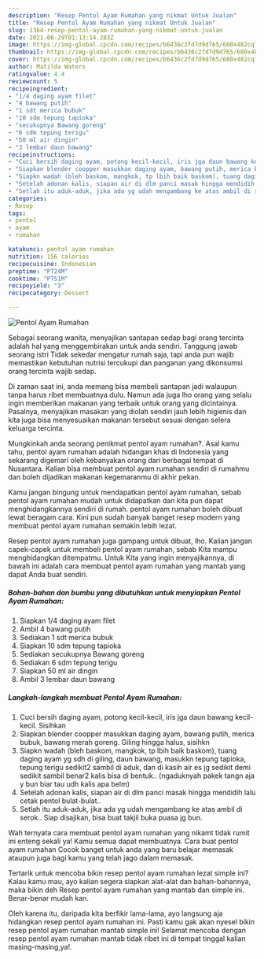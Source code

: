 ```yaml
---
description: "Resep Pentol Ayam Rumahan yang nikmat Untuk Jualan"
title: "Resep Pentol Ayam Rumahan yang nikmat Untuk Jualan"
slug: 1364-resep-pentol-ayam-rumahan-yang-nikmat-untuk-jualan
date: 2021-06-29T01:13:14.283Z
image: https://img-global.cpcdn.com/recipes/b6436c2fd7d9d765/680x482cq70/pentol-ayam-rumahan-foto-resep-utama.jpg
thumbnail: https://img-global.cpcdn.com/recipes/b6436c2fd7d9d765/680x482cq70/pentol-ayam-rumahan-foto-resep-utama.jpg
cover: https://img-global.cpcdn.com/recipes/b6436c2fd7d9d765/680x482cq70/pentol-ayam-rumahan-foto-resep-utama.jpg
author: Matilda Waters
ratingvalue: 4.4
reviewcount: 5
recipeingredient:
- "1/4 daging ayam filet"
- "4 bawang putih"
- "1 sdt merica bubuk"
- "10 sdm tepung tapioka"
- "secukupnya Bawang goreng"
- "6 sdm tepung terigu"
- "50 ml air dingin"
- "3 lembar daun bawang"
recipeinstructions:
- "Cuci bersih daging ayam, potong kecil-kecil, iris jga daun bawang kecil-kecil. Sisihkan"
- "Siapkan blender coopper masukkan daging ayam, bawang putih, merica bubuk, bawang merah goreng. Giling hingga halus, sisihkn"
- "Siapkn wadah (bleh baskom, mangkok, tp lbih baik baskom), tuang daging ayam yg sdh di giling, daun bawang, masukkn tepung tapioka, tepung terigu sedikit2 sambil di aduk, dan di kasih air es jg sedikit demi sedikit sambil benar2 kalis bisa di bentuk.. (ngaduknyah pakek tangn aja y bun biar tau udh kalis apa belm)"
- "Setelah adonan kalis, siapan air di dlm panci masak hingga mendidih lalu cetak pentol bulat-bulat.."
- "Setlah itu aduk-aduk, jika ada yg udah mengambang ke atas ambil di serok.. Siap disajikan, bisa buat takjil buka puasa jg bun."
categories:
- Resep
tags:
- pentol
- ayam
- rumahan

katakunci: pentol ayam rumahan 
nutrition: 156 calories
recipecuisine: Indonesian
preptime: "PT24M"
cooktime: "PT51M"
recipeyield: "3"
recipecategory: Dessert

---
```



![Pentol Ayam Rumahan](https://img-global.cpcdn.com/recipes/b6436c2fd7d9d765/680x482cq70/pentol-ayam-rumahan-foto-resep-utama.jpg)

Sebagai seorang wanita, menyajikan santapan sedap bagi orang tercinta adalah hal yang menggembirakan untuk anda sendiri. Tanggung jawab seorang istri Tidak sekedar mengatur rumah saja, tapi anda pun wajib memastikan kebutuhan nutrisi tercukupi dan panganan yang dikonsumsi orang tercinta wajib sedap.

Di zaman  saat ini, anda memang bisa membeli santapan jadi walaupun tanpa harus ribet membuatnya dulu. Namun ada juga lho orang yang selalu ingin memberikan makanan yang terbaik untuk orang yang dicintainya. Pasalnya, menyajikan masakan yang diolah sendiri jauh lebih higienis dan kita juga bisa menyesuaikan makanan tersebut sesuai dengan selera keluarga tercinta. 



Mungkinkah anda seorang penikmat pentol ayam rumahan?. Asal kamu tahu, pentol ayam rumahan adalah hidangan khas di Indonesia yang sekarang digemari oleh kebanyakan orang dari berbagai tempat di Nusantara. Kalian bisa membuat pentol ayam rumahan sendiri di rumahmu dan boleh dijadikan makanan kegemaranmu di akhir pekan.

Kamu jangan bingung untuk mendapatkan pentol ayam rumahan, sebab pentol ayam rumahan mudah untuk didapatkan dan kita pun dapat menghidangkannya sendiri di rumah. pentol ayam rumahan boleh dibuat lewat beragam cara. Kini pun sudah banyak banget resep modern yang membuat pentol ayam rumahan semakin lebih lezat.

Resep pentol ayam rumahan juga gampang untuk dibuat, lho. Kalian jangan capek-capek untuk membeli pentol ayam rumahan, sebab Kita mampu menghidangkan ditempatmu. Untuk Kita yang ingin menyajikannya, di bawah ini adalah cara membuat pentol ayam rumahan yang mantab yang dapat Anda buat sendiri.

<!--inarticleads1-->

##### Bahan-bahan dan bumbu yang dibutuhkan untuk menyiapkan Pentol Ayam Rumahan:

1. Siapkan 1/4 daging ayam filet
1. Ambil 4 bawang putih
1. Sediakan 1 sdt merica bubuk
1. Siapkan 10 sdm tepung tapioka
1. Sediakan secukupnya Bawang goreng
1. Sediakan 6 sdm tepung terigu
1. Siapkan 50 ml air dingin
1. Ambil 3 lembar daun bawang




<!--inarticleads2-->

##### Langkah-langkah membuat Pentol Ayam Rumahan:

1. Cuci bersih daging ayam, potong kecil-kecil, iris jga daun bawang kecil-kecil. Sisihkan
1. Siapkan blender coopper masukkan daging ayam, bawang putih, merica bubuk, bawang merah goreng. Giling hingga halus, sisihkn
1. Siapkn wadah (bleh baskom, mangkok, tp lbih baik baskom), tuang daging ayam yg sdh di giling, daun bawang, masukkn tepung tapioka, tepung terigu sedikit2 sambil di aduk, dan di kasih air es jg sedikit demi sedikit sambil benar2 kalis bisa di bentuk.. (ngaduknyah pakek tangn aja y bun biar tau udh kalis apa belm)
1. Setelah adonan kalis, siapan air di dlm panci masak hingga mendidih lalu cetak pentol bulat-bulat..
1. Setlah itu aduk-aduk, jika ada yg udah mengambang ke atas ambil di serok.. Siap disajikan, bisa buat takjil buka puasa jg bun.




Wah ternyata cara membuat pentol ayam rumahan yang nikamt tidak rumit ini enteng sekali ya! Kamu semua dapat membuatnya. Cara buat pentol ayam rumahan Cocok banget untuk anda yang baru belajar memasak ataupun juga bagi kamu yang telah jago dalam memasak.

Tertarik untuk mencoba bikin resep pentol ayam rumahan lezat simple ini? Kalau kamu mau, ayo kalian segera siapkan alat-alat dan bahan-bahannya, maka bikin deh Resep pentol ayam rumahan yang mantab dan simple ini. Benar-benar mudah kan. 

Oleh karena itu, daripada kita berfikir lama-lama, ayo langsung aja hidangkan resep pentol ayam rumahan ini. Pasti kamu gak akan nyesel bikin resep pentol ayam rumahan mantab simple ini! Selamat mencoba dengan resep pentol ayam rumahan mantab tidak ribet ini di tempat tinggal kalian masing-masing,ya!.

